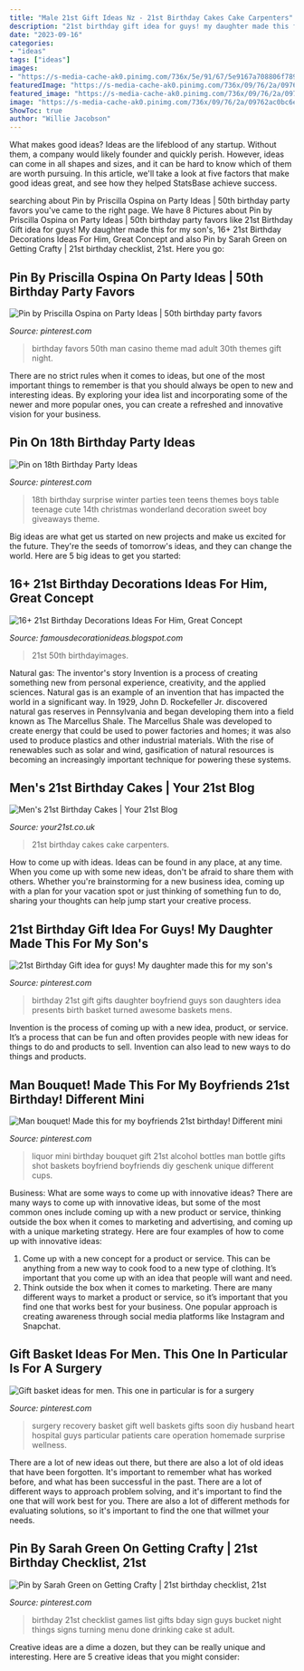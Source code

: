 ```yaml
---
title: "Male 21st Gift Ideas Nz - 21st Birthday Cakes Cake Carpenters"
description: "21st birthday gift idea for guys! my daughter made this for my son&#039;s"
date: "2023-09-16"
categories:
- "ideas"
tags: ["ideas"]
images:
- "https://s-media-cache-ak0.pinimg.com/736x/5e/91/67/5e9167a708806f7894142740a70e3178.jpg"
featuredImage: "https://s-media-cache-ak0.pinimg.com/736x/09/76/2a/09762ac0bc6ee335e40e01c84ab3af71.jpg"
featured_image: "https://s-media-cache-ak0.pinimg.com/736x/09/76/2a/09762ac0bc6ee335e40e01c84ab3af71.jpg"
image: "https://s-media-cache-ak0.pinimg.com/736x/09/76/2a/09762ac0bc6ee335e40e01c84ab3af71.jpg"
ShowToc: true
author: "Willie Jacobson"
---
```



What makes good ideas?
Ideas are the lifeblood of any startup. Without them, a company would likely founder and quickly perish. However, ideas can come in all shapes and sizes, and it can be hard to know which of them are worth pursuing. In this article, we'll take a look at five factors that make good ideas great, and see how they helped StatsBase achieve success.

	

		
searching about Pin by Priscilla Ospina on Party Ideas | 50th birthday party favors you've came to the right page. We have 8 Pictures about Pin by Priscilla Ospina on Party Ideas | 50th birthday party favors like 21st Birthday Gift idea for guys! My daughter made this for my son&#039;s, 16+ 21st Birthday Decorations Ideas For Him, Great Concept and also Pin by Sarah Green on Getting Crafty | 21st birthday checklist, 21st. Here you go:
		
    
## Pin By Priscilla Ospina On Party Ideas | 50th Birthday Party Favors

<img loading=lazy src="https://i.pinimg.com/originals/6e/30/e7/6e30e7caee1b4145e5881827b0249ba1.jpg" onerror="this.onerror=null;this.src='https://tse2.mm.bing.net/th?id=OIP.V08XXwBcD9UebywiHTH3RwHaJ6&amp;pid=15.1';" alt="Pin by Priscilla Ospina on Party Ideas | 50th birthday party favors">

_Source: pinterest.com_

>birthday favors 50th man casino theme mad adult 30th themes gift night. 

	

There are no strict rules when it comes to ideas, but one of the most important things to remember is that you should always be open to new and interesting ideas. By exploring your idea list and incorporating some of the newer and more popular ones, you can create a refreshed and innovative vision for your business.

    
## Pin On 18th Birthday Party Ideas

<img loading=lazy src="https://i.pinimg.com/originals/7e/73/a2/7e73a2d319c94ad38ee246e30ecd09c6.jpg" onerror="this.onerror=null;this.src='https://tse2.mm.bing.net/th?id=OIP.hsUApkdxWe2JZlsLdETKnAHaJ3&amp;pid=15.1';" alt="Pin on 18th Birthday Party Ideas">

_Source: pinterest.com_

>18th birthday surprise winter parties teen teens themes boys table teenage cute 14th christmas wonderland decoration sweet boy giveaways theme. 

	

Big ideas are what get us started on new projects and make us excited for the future. They're the seeds of tomorrow's ideas, and they can change the world. Here are 5 big ideas to get you started: 

    
## 16+ 21st Birthday Decorations Ideas For Him, Great Concept

<img loading=lazy src="https://s-media-cache-ak0.pinimg.com/736x/5e/91/67/5e9167a708806f7894142740a70e3178.jpg" onerror="this.onerror=null;this.src='https://tse1.mm.bing.net/th?id=OIP.9rMAd2PxRDq8KXfCalAQpAHaJ3&amp;pid=15.1';" alt="16+ 21st Birthday Decorations Ideas For Him, Great Concept">

_Source: famousdecorationideas.blogspot.com_

>21st 50th birthdayimages. 

	

Natural gas: The inventor's story
Invention is a process of creating something new from personal experience, creativity, and the applied sciences. Natural gas is an example of an invention that has impacted the world in a significant way. In 1929, John D. Rockefeller Jr. discovered natural gas reserves in Pennsylvania and began developing them into a field known as The Marcellus Shale. The Marcellus Shale was developed to create energy that could be used to power factories and homes; it was also used to produce plastics and other industrial materials. With the rise of renewables such as solar and wind, gasification of natural resources is becoming an increasingly important technique for powering these systems.

    
## Men&#039;s 21st Birthday Cakes | Your 21st Blog

<img loading=lazy src="http://assets.yourbirthdays.co.uk/images/gallery/cropped/749_500_csupload_41381049.jpg" onerror="this.onerror=null;this.src='https://tse3.mm.bing.net/th?id=OIP.lFPMtZAzaOfqomvvlK0A2AHaHJ&amp;pid=15.1';" alt="Men&#039;s 21st Birthday Cakes | Your 21st Blog">

_Source: your21st.co.uk_

>21st birthday cakes cake carpenters. 

	

How to come up with ideas.
Ideas can be found in any place, at any time. When you come up with some new ideas, don't be afraid to share them with others. Whether you're brainstorming for a new business idea, coming up with a plan for your vacation spot or just thinking of something fun to do, sharing your thoughts can help jump start your creative process.

    
## 21st Birthday Gift Idea For Guys! My Daughter Made This For My Son&#039;s

<img loading=lazy src="https://i.pinimg.com/736x/9e/95/c5/9e95c5d3f8cfa6d114122f665c233187--st-birthday-gifts-birthday-bash.jpg" onerror="this.onerror=null;this.src='https://tse1.mm.bing.net/th?id=OIP.jY9d67NL_3DfmpvnxhDEkAAAAA&amp;pid=15.1';" alt="21st Birthday Gift idea for guys! My daughter made this for my son&#039;s">

_Source: pinterest.com_

>birthday 21st gift gifts daughter boyfriend guys son daughters idea presents birth basket turned awesome baskets mens. 

	

Invention is the process of coming up with a new idea, product, or service. It’s a process that can be fun and often provides people with new ideas for things to do and products to sell. Invention can also lead to new ways to do things and products.

    
## Man Bouquet! Made This For My Boyfriends 21st Birthday! Different Mini

<img loading=lazy src="https://i.pinimg.com/originals/41/64/6d/41646dc1b024a10477de9ae77f560c46.jpg" onerror="this.onerror=null;this.src='https://tse1.mm.bing.net/th?id=OIP.H-tNifPu3SV1_nFyjM6K5AHaJ4&amp;pid=15.1';" alt="Man bouquet! Made this for my boyfriends 21st birthday! Different mini">

_Source: pinterest.com_

>liquor mini birthday bouquet gift 21st alcohol bottles man bottle gifts shot baskets boyfriend boyfriends diy geschenk unique different cups. 

	

Business: What are some ways to come up with innovative ideas?
There are many ways to come up with innovative ideas, but some of the most common ones include coming up with a new product or service, thinking outside the box when it comes to marketing and advertising, and coming up with a unique marketing strategy. Here are four examples of how to come up with innovative ideas: 
1. Come up with a new concept for a product or service. This can be anything from a new way to cook food to a new type of clothing. It’s important that you come up with an idea that people will want and need. 
2. Think outside the box when it comes to marketing. There are many different ways to market a product or service, so it’s important that you find one that works best for your business. One popular approach is creating awareness through social media platforms like Instagram and Snapchat.

    
## Gift Basket Ideas For Men. This One In Particular Is For A Surgery

<img loading=lazy src="https://s-media-cache-ak0.pinimg.com/736x/09/76/2a/09762ac0bc6ee335e40e01c84ab3af71.jpg" onerror="this.onerror=null;this.src='https://tse3.mm.bing.net/th?id=OIP.UXoyk28xxaPLt8G2Ah6jWgHaHa&amp;pid=15.1';" alt="Gift basket ideas for men. This one in particular is for a surgery">

_Source: pinterest.com_

>surgery recovery basket gift well baskets gifts soon diy husband heart hospital guys particular patients care operation homemade surprise wellness. 

	

There are a lot of new ideas out there, but there are also a lot of old ideas that have been forgotten. It's important to remember what has worked before, and what has been successful in the past. There are a lot of different ways to approach problem solving, and it's important to find the one that will work best for you. There are also a lot of different methods for evaluating solutions, so it's important to find the one that willmet your needs.

    
## Pin By Sarah Green On Getting Crafty | 21st Birthday Checklist, 21st

<img loading=lazy src="https://i.pinimg.com/originals/a5/00/dd/a500dd934d4963d9edd54f93901665a9.jpg" onerror="this.onerror=null;this.src='https://tse3.mm.bing.net/th?id=OIP.fXr_pSVgJBs6j9EkXQnWhwHaJ4&amp;pid=15.1';" alt="Pin by Sarah Green on Getting Crafty | 21st birthday checklist, 21st">

_Source: pinterest.com_

>birthday 21st checklist games list gifts bday sign guys bucket night things signs turning menu done drinking cake st adult. 

	

Creative ideas are a dime a dozen, but they can be really unique and interesting. Here are 5 creative ideas that you might consider: 

